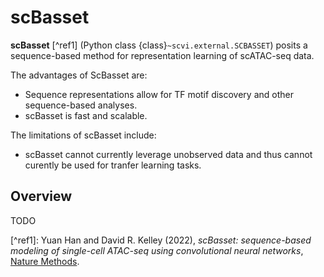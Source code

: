 # scBasset

**scBasset** \[^ref1\] (Python class {class}`~scvi.external.SCBASSET`) posits a sequence-based method for representation learning of scATAC-seq data.

The advantages of ScBasset are:

- Sequence representations allow for TF motif discovery and other sequence-based analyses.
- scBasset is fast and scalable.

The limitations of scBasset include:

- scBasset cannot currently leverage unobserved data and thus cannot curently be used for tranfer learning tasks.

## Overview

TODO

\[^ref1\]:
Yuan Han and David R. Kelley (2022),
_scBasset: sequence-based modeling of single-cell ATAC-seq using convolutional neural networks_,
[Nature Methods](https://www.nature.com/articles/s41592-022-01562-8).

